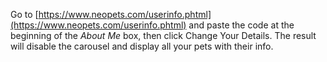 Go to [https://www.neopets.com/userinfo.phtml](https://www.neopets.com/userinfo.phtml) and paste the code at the beginning of the *About Me* box, then click Change Your Details. The result will disable the carousel and display all your pets with their info.